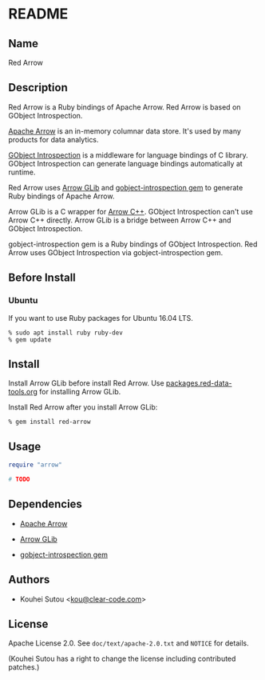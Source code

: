 # README

## Name

Red Arrow

## Description

Red Arrow is a Ruby bindings of Apache Arrow. Red Arrow is based on GObject Introspection.

[Apache Arrow](https://arrow.apache.org/) is an in-memory columnar data store. It's used by many products for data analytics.

[GObject Introspection](https://wiki.gnome.org/action/show/Projects/GObjectIntrospection) is a middleware for language bindings of C library. GObject Introspection can generate language bindings automatically at runtime.

Red Arrow uses [Arrow GLib](https://github.com/apache/arrow/tree/master/c_glib) and [gobject-introspection gem](https://rubygems.org/gems/gobject-introspection) to generate Ruby bindings of Apache Arrow.

Arrow GLib is a C wrapper for [Arrow C++](https://github.com/apache/arrow/tree/master/cpp). GObject Introspection can't use Arrow C++ directly. Arrow GLib is a bridge between Arrow C++ and GObject Introspection.

gobject-introspection gem is a Ruby bindings of GObject Introspection. Red Arrow uses GObject Introspection via gobject-introspection gem.

## Before Install
### Ubuntu

If you want to use Ruby packages for Ubuntu 16.04 LTS. 

```text
% sudo apt install ruby ruby-dev
% gem update
```

## Install

Install Arrow GLib before install Red Arrow. Use [packages.red-data-tools.org](https://github.com/red-data-tools/packages.red-data-tools.org) for installing Arrow GLib.

Install Red Arrow after you install Arrow GLib:

```text
% gem install red-arrow
```

## Usage

```ruby
require "arrow"

# TODO
```

## Dependencies

* [Apache Arrow](https://arrow.apache.org/)

* [Arrow GLib](https://github.com/apache/arrow/tree/master/c_glib)

* [gobject-introspection gem](https://rubygems.org/gems/gobject-introspection)

## Authors

* Kouhei Sutou \<kou@clear-code.com\>

## License

Apache License 2.0. See `doc/text/apache-2.0.txt` and `NOTICE` for
details.

(Kouhei Sutou has a right to change the license including contributed
patches.)
